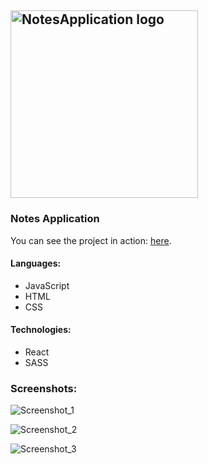 ## <img src="https://user-images.githubusercontent.com/43339813/117451908-cfe17780-af4b-11eb-8bc7-efca77304306.png" width="300" title="NotesApplication logo"> ##

### Notes Application ###

You can see the project in action: [here]().

#### Languages: 
- JаvaScript
- HTML 
- CSS

#### Technologies:
- React
- SASS

### Screenshots: 
![Screenshot_1](https://user-images.githubusercontent.com/43339813/117451916-d243d180-af4b-11eb-911a-b664845053ae.png)

![Screenshot_2](https://user-images.githubusercontent.com/43339813/117451928-d4a62b80-af4b-11eb-8097-7df6df7acd8a.png)

![Screenshot_3](https://user-images.githubusercontent.com/43339813/117451937-d7088580-af4b-11eb-9cd7-0b3b6fb2b3e8.png)


